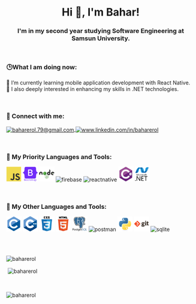 <h1 align="center">Hi 👋, I'm Bahar!</h1>
<h3 align="center">I'm in my second year studying Software Engineering at Samsun University.</h3>

<br>
<h3 align="left">🕒What I am doing now:</h3>
<p align="left"> 
  🌱 I’m currently learning mobile application development with React Native. <br>
  🌱 I also deeply interested in enhancing my skills in .NET technologies.
</p>
<br>

<h3 align="left">📩 Connect with me:</h3>
<p align="left">
  <a href="mailto:baharerol.79@gmail.com" target="_blank" rel="noreferrer">
    <img align="center" src="https://upload.wikimedia.org/wikipedia/commons/7/7e/Gmail_icon_%282020%29.svg" alt="baharerol.79@gmail.com" height="30" width="30" />
  </a>
  <a href="https://linkedin.com/in/www.linkedin.com/in/baharerol" target="_blank" rel="noreferrer">
    <img align="center" src="https://raw.githubusercontent.com/rahuldkjain/github-profile-readme-generator/master/src/images/icons/Social/linked-in-alt.svg" alt="www.linkedin.com/in/baharerol" height="30" width="40" />
  </a>
</p>
<br>

<h3 align="left">🔧 My Priority Languages and Tools:</h3>
<p align="left"> 
  <img src="https://raw.githubusercontent.com/devicons/devicon/master/icons/javascript/javascript-original.svg" alt="javascript" width="40" height="40"/>
  <img src="https://raw.githubusercontent.com/devicons/devicon/master/icons/bootstrap/bootstrap-plain-wordmark.svg" alt="bootstrap" width="40" height="40"/>
  <img src="https://raw.githubusercontent.com/devicons/devicon/master/icons/nodejs/nodejs-original-wordmark.svg" alt="nodejs" width="40" height="40"/>
  <img src="https://www.vectorlogo.zone/logos/firebase/firebase-icon.svg" alt="firebase" width="40" height="40"/>
  <img src="https://reactnative.dev/img/header_logo.svg" alt="reactnative" width="40" height="40"/>
  <img src="https://raw.githubusercontent.com/devicons/devicon/master/icons/csharp/csharp-original.svg" alt="csharp" width="40" height="40"/>
  <img src="https://raw.githubusercontent.com/devicons/devicon/master/icons/dot-net/dot-net-original-wordmark.svg" alt=".net" width="40" height="40"/>
</p>

<br>
<h3 align="left">🔧 My Other Languages and Tools:</h3>
<p align="left"> 
  <img src="https://raw.githubusercontent.com/devicons/devicon/master/icons/c/c-original.svg" alt="c" width="40" height="40"/>
  <img src="https://raw.githubusercontent.com/devicons/devicon/master/icons/cplusplus/cplusplus-original.svg" alt="cplusplus" width="40" height="40"/>
  <img src="https://raw.githubusercontent.com/devicons/devicon/master/icons/css3/css3-original-wordmark.svg" alt="css3" width="40" height="40"/>
  <img src="https://raw.githubusercontent.com/devicons/devicon/master/icons/html5/html5-original-wordmark.svg" alt="html5" width="40" height="40"/>
  <img src="https://raw.githubusercontent.com/devicons/devicon/master/icons/postgresql/postgresql-original-wordmark.svg" alt="postgresql" width="40" height="40"/>
  <img src="https://www.vectorlogo.zone/logos/getpostman/getpostman-icon.svg" alt="postman" width="40" height="40"/>
  <img src="https://raw.githubusercontent.com/devicons/devicon/master/icons/python/python-original.svg" alt="python" width="40" height="40"/>
  <img src="https://raw.githubusercontent.com/devicons/devicon/master/icons/git/git-original-wordmark.svg" alt="git" width="40" height="40"/>
  <img src="https://www.vectorlogo.zone/logos/sqlite/sqlite-icon.svg" alt="sqlite" width="40" height="40"/>
</p>

<br>
<br>
<p><img align="left" src="https://github-readme-stats.vercel.app/api/top-langs?username=baharerol&show_icons=true&locale=en&layout=compact" alt="baharerol" /></p>
<br>
<p>&nbsp;<img align="center" src="https://github-readme-stats.vercel.app/api?username=baharerol&show_icons=true&locale=en" alt="baharerol" /></p>
<br>
<p><img align="center" src="https://github-readme-streak-stats.herokuapp.com/?user=baharerol&" alt="baharerol" /></p>

